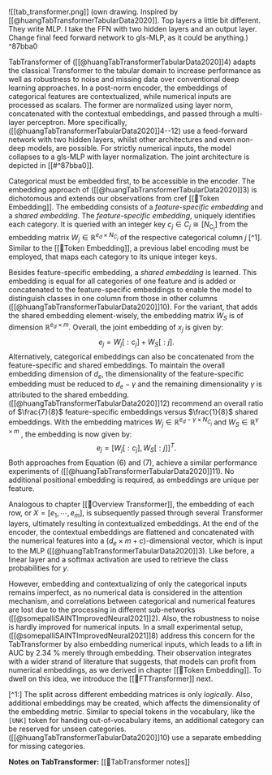 

![[tab_transformer.png]]
(own drawing. Inspired by [[@huangTabTransformerTabularData2020]]. Top layers a little bit different. They write MLP. I take the FFN with two hidden layers and an output layer. Change final feed forward network to gls-MLP, as it could be anything.) ^87bba0

TabTransformer of ([[@huangTabTransformerTabularData2020]]4) adapts the classical Transformer to the tabular domain to increase performance as well as robustness to noise and missing data over conventional deep learning approaches. In a post-norm encoder, the embeddings of categorical features are contextualized, while numerical inputs are processed as scalars. The former are normalized using layer norm, concatenated with the contextual embeddings, and passed through a multi-layer perceptron. More specifically, ([[@huangTabTransformerTabularData2020]]4--12) use a feed-forward network with two hidden layers, whilst other architectures and even non-deep models, are possible. For strictly numerical inputs, the model collapses to a gls-MLP with layer normalization. The joint architecture is depicted in [[#^87bba0]].

Categorical must be embedded first, to be accessible in the encoder. The embedding approach of ([[@huangTabTransformerTabularData2020]]3) is dichotomous and extends our observations from cref [[🛌Token Embedding]]. The embedding consists of a *feature-specific embedding* and a *shared embedding*. The *feature-specific embedding*, uniquely identifies each category. It is queried with an integer key $c_j \in C_j \cong\left[N_{\mathrm{C_j}}\right]$ from the embedding matrix $W_j \in \mathbb{R}^{e_d \times N_{C_j}}$ of the respective categorical column $j$ [^1]. Similar to the [[🛌Token Embedding]], a previous label encoding must be employed, that maps each category to its unique integer keys. 

Besides feature-specific embedding, a *shared embedding* is learned. This embedding is equal for all categories of one feature and is added or concatenated to the feature-specific embeddings to enable the model to distinguish classes in one column from those in other columns ([[@huangTabTransformerTabularData2020]]10). For the variant, that adds the shared embedding element-wisely, the embedding matrix $W_S$ is of dimension $\mathbb{R}^{e_d \times m}$. Overall, the joint embedding of $x_j$ is given by:
$$
\tag{6}
e_j = W_j[:c_j] + W_S[:j].
$$
Alternatively, categorical embeddings can also be concatenated from the feature-specific and shared embeddings. To maintain the overall embedding dimension of $d_{e}$, the dimensionality of the feature-specific embedding must be reduced to $d_{e} - \gamma$  and the remaining dimensionality $\gamma$ is attributed to the shared embedding. ([[@huangTabTransformerTabularData2020]]12) recommend an overall ratio of $\frac{7}{8}$ feature-specific embeddings versus $\frac{1}{8}$ shared embeddings. With the embedding matrices $W_j \in \mathbb{R}^{e_{d} -\gamma \times N_{C_j}}$ and $W_S \in \mathbb{R}^{\gamma \times m}$ , the embedding is now given by:
$$
\tag{7}
e_j = \left[W_j[:c_j], W_S[:j]\right]^T.
$$
Both approaches from Equation $(6)$ and $(7)$, achieve a similar performance experiments of ([[@huangTabTransformerTabularData2020]]11).  No additional positional embedding is required, as embeddings are unique per feature. 

Analogous to chapter [[🗼Overview Transformer]], the embedding of each row, or $X = [e_1, \cdots, e_m]$, is subsequently passed through several Transformer layers, ultimately resulting in contextualized embeddings. At the end of the encoder, the contextual embeddings are flattened and concatenated with the numerical features into a ($d_{e}  \times m + c$)-dimensional vector, which is input to the MLP ([[@huangTabTransformerTabularData2020]]3). Like before, a linear layer and a softmax activation are used to retrieve the class probabilities for $y$.

However, embedding and contextualizing of only the categorical inputs remains imperfect, as no numerical data is considered in the attention mechanism, and correlations between categorical and numerical features are lost due to the processing in different sub-networks ([[@somepalliSAINTImprovedNeural2021]]2). Also, the robustness to noise is hardly improved for numerical inputs. In a small experimental setup, ([[@somepalliSAINTImprovedNeural2021]]8) address this concern for the TabTransformer by also embedding numerical inputs, which leads to a lift in AUC by 2.34 % merely through embedding. Their observation integrates with a wider strand of literature that suggests, that models can profit from numerical embeddings, as we derived in chapter [[🛌Token Embedding]]. To dwell on this idea, we introduce the [[🤖FTTransformer]] next.

[^1:] The split across different embedding matrices is only *logically*. Also, additional embeddings may be created, which affects the dimensionality of the embedding metric. Similar to special tokens in the vocabulary, like the $\texttt{[UNK]}$ token for handing out-of-vocabulary items, an additional category can be reserved for unseen categories. ([[@huangTabTransformerTabularData2020]]10) use a separate embedding for missing categories.

**Notes on TabTransformer:**
[[🤖TabTransformer notes]]